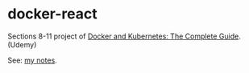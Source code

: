 # docker-react

Sections 8-11 project of [Docker and Kubernetes: The Complete Guide](https://www.udemy.com/course/docker-and-kubernetes-the-complete-guide/). (Udemy) 

See: [my notes](https://github.com/bryanesmith/notes/tree/master/Docker%20and%20Kubernetes%20-%20The%20Complete%20Guide).